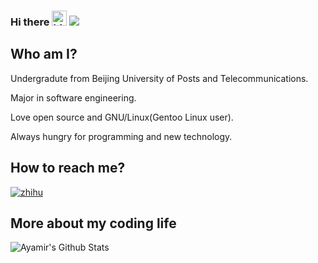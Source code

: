 ### Hi there <img src="https://user-images.githubusercontent.com/1303154/88677602-1635ba80-d120-11ea-84d8-d263ba5fc3c0.gif" width="24px" alt="hi"> ![](https://visitor-badge.glitch.me/badge?page_id=ayamir.ayamir)

## Who am I?

Undergradute from Beijing University of Posts and Telecommunications.

Major in software engineering.

Love open source and GNU/Linux(Gentoo Linux user).

Always hungry for programming and new technology.

## How to reach me?

[![zhihu](https://img.shields.io/static/v1?style=flat-square&logo=zhihu&label=&message=@ayamir&color=eaeff9&labelColor=96CDFB)](https://www.zhihu.com/people/MiraculousMoon)

## More about my coding life

![Ayamir's Github Stats](https://github-readme-stats.vercel.app/api?username=ayamir&count_private=true&show_icons=true&bg_color=161320&text_color=D9E0EE&icon_color=DDB6F2&title_color=96CDFB)

<!--
[Language Overview](https://github.com/ayamir/github-stats/blob/master/generated/languages.svg)
-->
